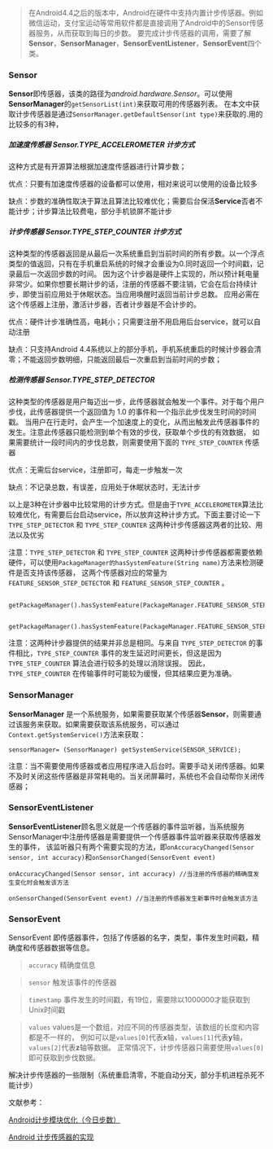 
> 在Android4.4之后的版本中，Android在硬件中支持内置计步传感器。例如微信运动，支付宝运动等常用软件都是直接调用了Android中的Sensor传感器服务，从而获取到每日的步数。
要完成计步传感器的调用，需要了解**Sensor**，**SensorManager**，**SensorEventListener**，**SensorEvent**四个类。

### Sensor
**Sensor**即传感器，该类的路径为*android.hardware.Sensor*。可以使用**SensorManager**的`getSensorList(int)`来获取可用的传感器列表。
在本文中获取计步传感器是通过`SensorManager.getDefaultSensor(int type)`来获取的.用的比较多的有3种，

##### 加速度传感器 *Sensor.TYPE_ACCELEROMETER* 计步方式
这种方式是有开源算法根据加速度传感器进行计算步数；

优点：只要有加速度传感器的设备都可以使用，相对来说可以使用的设备比较多

缺点：步数的准确性取决于算法且算法比较难优化；需要后台保活**Service**否者不能计步；计步算法比较费电，部分手机锁屏不能计步

##### 计步传感器 *Sensor.TYPE_STEP_COUNTER* 计步方式
这种类型的传感器返回是从最后一次系统重启到当前时间的所有步数。以一个浮点类型的值返回，只有在手机重启系统的时候才会重设为0.同时返回一个时间戳，记录最后一次返回步数的时间。
因为这个计步器是硬件上实现的，所以预计耗电量非常少。如果你想要长期计步的话，注册的传感器不要注销，它会在后台持续计步，即使当前应用处于休眠状态。当应用唤醒时返回当前计步总数。
应用必需在这个传感器上注册，激活计步器，否者计步器是不会计步的。

优点：硬件计步准确性高，电耗小；只需要注册不用启用后台service，就可以自动注册

缺点：只支持Android 4.4系统以上的部分手机，手机系统重启的时候计步器会清零；不能返回步数明细，只能返回最后一次重启到当前时间的步数；

##### 检测传感器 *Sensor.TYPE_STEP_DETECTOR*
这种类型的传感器是用户每迈出一步，此传感器就会触发一个事件。对于每个用户步伐，此传感器提供一个返回值为 1.0 的事件和一个指示此步伐发生时间的时间戳。
当用户在行走时，会产生一个加速度上的变化，从而出触发此传感器事件的发生。注意此传感器只能检测到单个有效的步伐，获取单个步伐的有效数据，
如果需要统计一段时间内的步伐总数，则需要使用下面的 `TYPE_STEP_COUNTER` 传感器

优点：无需后台service，注册即可，每走一步触发一次

缺点：不记录总数，有误差，应用处于休眠状态时，无法计步

以上是3种在计步器中比较常用的计步方式。但是由于`TYPE_ACCELEROMETER`算法比较难优化，有需要后台启动service，所以放弃这种计步方式。下面主要讨论一下
`TYPE_STEP_DETECTOR` 和 `TYPE_STEP_COUNTER` 这两种计步传感器这两者的比较、用法以及优劣

注意：`TYPE_STEP_DETECTOR` 和 `TYPE_STEP_COUNTER` 这两种计步传感器都需要依赖硬件，可以使用`PackageManager的hasSystemFeature(String name)`方法来检测硬件是否支持该传感器，
这两个传感器对应的常量为`FEATURE_SENSOR_STEP_DETECTOR` 和 `FEATURE_SENSOR_STEP_COUNTER` 。

		getPackageManager().hasSystemFeature(PackageManager.FEATURE_SENSOR_STEP_COUNTER)

		getPackageManager().hasSystemFeature(PackageManager.FEATURE_SENSOR_STEP_DETECTOR)
		
注意：这两种计步器提供的结果并非总是相同。与来自 `TYPE_STEP_DETECTOR` 的事件相比，`TYPE_STEP_COUNTER` 事件的发生延迟时间更长，但这是因为 `TYPE_STEP_COUNTER` 算法会进行较多的处理以消除误报。
因此，`TYPE_STEP_COUNTER` 在传输事件时可能较为缓慢，但其结果应更为准确。


### SensorManager
**SensorManager** 是一个系统服务，如果需要获取某个传感器**Sensor**，则需要通过该服务来获取。如果需要获取该系统服务，可以通过`Context.getSystemService()`方法来获取：

    sensorManager= (SensorManager) getSystemService(SENSOR_SERVICE);

注意：当不需要使用传感器或者应用程序进入后台时。需要手动关闭传感器。如果不及时关闭这些传感器是非常耗电的。当关闭屏幕时，系统也不会自动帮你关闭传感器；

### SensorEventListener
**SensorEventListener**顾名思义就是一个传感器的事件监听器，当系统服务SensorManager中注册传感器是需要提供一个传感器事件监听器来获取传感器发生的事件，
该监听器只有两个需要实现的方法，即`onAccuracyChanged(Sensor sensor, int accuracy)`和`onSensorChanged(SensorEvent event)`

    onAccuracyChanged(Sensor sensor, int accuracy) //当注册的传感器的精确度发生变化时会触发该方法

    onSensorChanged(SensorEvent event) //当注册的传感器发生新事件时会触发该方法

### SensorEvent
SensorEvent 即传感器事件，包括了传感器的名字，类型，事件发生时间戳，精确度和传感器数据等信息。

> `accuracy` 精确度信息

> `sensor`  触发该事件的传感器

> `timestamp`  事件发生的时间戳，有19位，需要除以1000000才能获取到Unix时间戳

>  `values`  values是一个数组，对应不同的传感器类型，该数组的长度和内容都是不一样的，
例如可以是`values[0]`代表**x**轴，`values[1]`代表**y**轴，`values[2]`代表**z**轴等数据。
正常情况下，计步传感器只需要使用`values[0]`即可获取到步伐数据。




解决计步传感器的一些限制（系统重启清零，不能自动分天，部分手机进程杀死不能计步）

文献参考：

[Android计步模块优化（今日步数）](http://www.jcodecraeer.com/a/anzhuokaifa/androidkaifa/2017/1027/8650.html)

[Android 计步传感器的实现](http://blog.csdn.net/u010144805/article/details/79096732)
